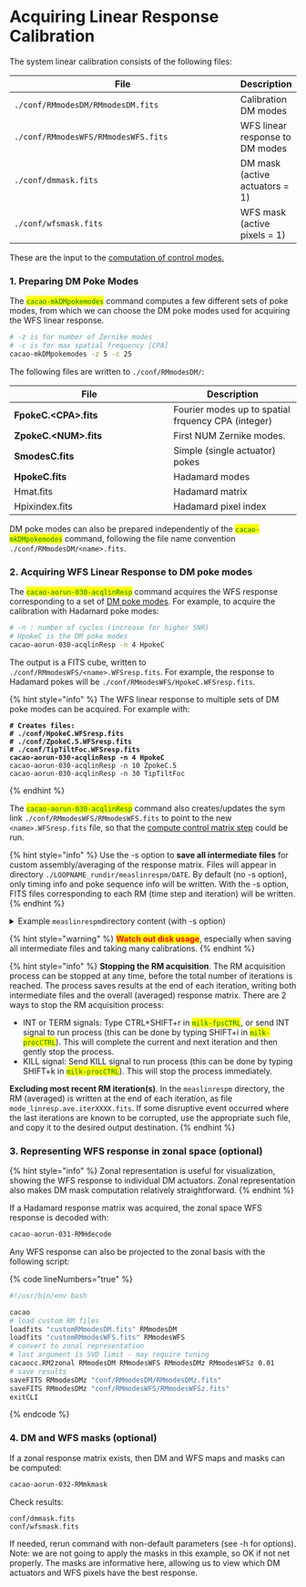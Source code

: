 # Acquiring Linear Response Calibration

The system linear calibration consists of the following files:

<table><thead><tr><th width="382">File</th><th>Description</th></tr></thead><tbody><tr><td><code>./conf/RMmodesDM/RMmodesDM.fits</code></td><td>Calibration DM modes</td></tr><tr><td><code>./conf/RMmodesWFS/RMmodesWFS.fits</code></td><td>WFS linear response to DM modes</td></tr><tr><td><code>./conf/dmmask.fits</code></td><td>DM mask (active actuators = 1)</td></tr><tr><td><code>./conf/wfsmask.fits</code></td><td>WFS mask (active pixels = 1)</td></tr></tbody></table>

These are the input to the [computation of control modes.](../tech-notes/computing-control-modes-basics.md)

### 1. Preparing DM Poke Modes

The <mark style="color:green;">`cacao-mkDMpokemodes`</mark> command computes a few different sets of poke modes, from which we can choose the DM poke modes used for acquiring the WFS linear response.

```bash
# -z is for number of Zernike modes
# -c is for max spatial frequency [CPA]
cacao-mkDMpokemodes -z 5 -c 25
```

The following files are written to `./conf/RMmodesDM/`:

<table><thead><tr><th width="264">File</th><th>Description</th></tr></thead><tbody><tr><td><strong>FpokeC.&#x3C;CPA>.fits</strong></td><td>Fourier modes up to spatial frquency CPA (integer)</td></tr><tr><td><strong>ZpokeC.&#x3C;NUM>.fits</strong></td><td>First NUM Zernike modes.</td></tr><tr><td><strong>SmodesC.fits</strong></td><td>Simple (single actuator) pokes</td></tr><tr><td><strong>HpokeC.fits</strong></td><td>Hadamard modes</td></tr><tr><td>Hmat.fits</td><td>Hadamard matrix</td></tr><tr><td>Hpixindex.fits</td><td>Hadamard pixel index</td></tr></tbody></table>

DM poke modes can also be prepared independently of the <mark style="color:green;">`cacao-mkDMpokemodes`</mark> command, following the file name convention `./conf/RMmodesDM/<name>.fits`.

### 2. Acquiring WFS Linear Response to DM poke modes

The <mark style="color:green;">`cacao-aorun-030-acqlinResp`</mark> command acquires the WFS response corresponding to a set of [DM poke modes](acquiring-linear-response-calibration.md#5.1.-preparing-dm-poke-modes). For example, to acquire the calibration with Hadamard poke modes:&#x20;

```bash
# -n : number of cycles (increase for higher SNR)
# HpokeC is the DM poke modes
cacao-aorun-030-acqlinResp -n 4 HpokeC
```

The output is a FITS cube, written to `./conf/RMmodesWFS/<name>.WFSresp.fits`. For example, the response to Hadamard pokes will be `./conf/RMmodesWFS/HpokeC.WFSresp.fits`.&#x20;

{% hint style="info" %}
The WFS linear response to multiple sets of DM poke modes can be acquired. For example with:

<pre class="language-bash"><code class="lang-bash"><strong># Creates files: 
</strong><strong># ./conf/HpokeC.WFSresp.fits
</strong><strong># ./conf/ZpokeC.5.WFSresp.fits
</strong><strong># ./conf/TipTiltFoc.WFSresp.fits
</strong><strong>cacao-aorun-030-acqlinResp -n 4 HpokeC
</strong>cacao-aorun-030-acqlinResp -n 10 ZpokeC.5
cacao-aorun-030-acqlinResp -n 30 TipTiltFoc
</code></pre>
{% endhint %}

The <mark style="color:green;">`cacao-aorun-030-acqlinResp`</mark> command also creates/updates the sym link `./conf/RMmodesWFS/RMmodesWFS.fits` to point to the new `<name>.WFSresp.fits` file, so that the [compute control matrix step](acquiring-linear-response-calibration.md#6.-computing-control-matrix) could be run.

{% hint style="info" %}
Use the -s option to **save all intermediate files** for custom assembly/averaging of the response matrix. Files will appear in directory `./LOOPNAME_rundir/measlinrespm/DATE`. By default (no -s option), only timing info and poke sequence info will be written. With the -s option, FITS files corresponding to each RM (time step and iteration) will be written.
{% endhint %}

<details>

<summary>Example <code>measlinrespm</code>directory content (with -s option)</summary>

```
> ls -lh
total 5.8G
-rw-rw-rw- 1 oguyon oguyon 113M Oct 24 20:07 mode_linresp.ave.iter0000.fits
-rw-rw-rw- 1 oguyon oguyon 113M Oct 24 20:08 mode_linresp.ave.iter0001.fits
-rw-rw-rw- 1 oguyon oguyon 113M Oct 24 20:09 mode_linresp.ave.iter0002.fits
-rw-rw-rw- 1 oguyon oguyon 113M Oct 24 20:09 mode_linresp.ave.iter0003.fits
-rw-rw-rw- 1 oguyon oguyon 226M Oct 24 20:07 mode_linresp.raw.iter0000.fits
-rw-rw-rw- 1 oguyon oguyon 226M Oct 24 20:08 mode_linresp.raw.iter0001.fits
-rw-rw-rw- 1 oguyon oguyon 226M Oct 24 20:09 mode_linresp.raw.iter0002.fits
-rw-rw-rw- 1 oguyon oguyon 226M Oct 24 20:09 mode_linresp.raw.iter0003.fits
-rw-rw-rw- 1 oguyon oguyon  193 Oct 24 20:09 RMacqulog.txt
-rw-rw-rw- 1 oguyon oguyon 1.3M Oct 24 20:07 RMpokelog.iter0000.txt
-rw-rw-rw- 1 oguyon oguyon 1.3M Oct 24 20:08 RMpokelog.iter0001.txt
-rw-rw-rw- 1 oguyon oguyon 1.3M Oct 24 20:09 RMpokelog.iter0002.txt
-rw-rw-rw- 1 oguyon oguyon 1.3M Oct 24 20:09 RMpokelog.iter0003.txt
-rw-rw-rw- 1 oguyon oguyon 2.0M Oct 24 20:07 RMpokeTiming.iter0000.txt
-rw-rw-rw- 1 oguyon oguyon 2.0M Oct 24 20:08 RMpokeTiming.iter0001.txt
-rw-rw-rw- 1 oguyon oguyon 2.0M Oct 24 20:09 RMpokeTiming.iter0002.txt
-rw-rw-rw- 1 oguyon oguyon 2.0M Oct 24 20:09 RMpokeTiming.iter0003.txt
-rw-rw-rw- 1 oguyon oguyon 226M Oct 24 20:07 wfsresp.tstep000.iter0000.fits
-rw-rw-rw- 1 oguyon oguyon 226M Oct 24 20:08 wfsresp.tstep000.iter0001.fits
-rw-rw-rw- 1 oguyon oguyon 226M Oct 24 20:09 wfsresp.tstep000.iter0002.fits
-rw-rw-rw- 1 oguyon oguyon 226M Oct 24 20:09 wfsresp.tstep000.iter0003.fits
-rw-rw-rw- 1 oguyon oguyon 226M Oct 24 20:07 wfsresp.tstep001.iter0000.fits
-rw-rw-rw- 1 oguyon oguyon 226M Oct 24 20:08 wfsresp.tstep001.iter0001.fits
-rw-rw-rw- 1 oguyon oguyon 226M Oct 24 20:09 wfsresp.tstep001.iter0002.fits
-rw-rw-rw- 1 oguyon oguyon 226M Oct 24 20:09 wfsresp.tstep001.iter0003.fits
-rw-rw-rw- 1 oguyon oguyon 226M Oct 24 20:07 wfsresp.tstep002.iter0000.fits
-rw-rw-rw- 1 oguyon oguyon 226M Oct 24 20:08 wfsresp.tstep002.iter0001.fits
-rw-rw-rw- 1 oguyon oguyon 226M Oct 24 20:09 wfsresp.tstep002.iter0002.fits
-rw-rw-rw- 1 oguyon oguyon 226M Oct 24 20:09 wfsresp.tstep002.iter0003.fits
-rw-rw-rw- 1 oguyon oguyon 226M Oct 24 20:07 wfsresp.tstep003.iter0000.fits
-rw-rw-rw- 1 oguyon oguyon 226M Oct 24 20:08 wfsresp.tstep003.iter0001.fits
-rw-rw-rw- 1 oguyon oguyon 226M Oct 24 20:09 wfsresp.tstep003.iter0002.fits
-rw-rw-rw- 1 oguyon oguyon 226M Oct 24 20:09 wfsresp.tstep003.iter0003.fits
-rw-rw-rw- 1 oguyon oguyon 226M Oct 24 20:07 wfsresp.tstep004.iter0000.fits
-rw-rw-rw- 1 oguyon oguyon 226M Oct 24 20:08 wfsresp.tstep004.iter0001.fits
-rw-rw-rw- 1 oguyon oguyon 226M Oct 24 20:09 wfsresp.tstep004.iter0002.fits
-rw-rw-rw- 1 oguyon oguyon 226M Oct 24 20:09 wfsresp.tstep004.iter0003.fits

```

</details>

{% hint style="warning" %}
<mark style="color:red;">**Watch out disk usage**</mark>, especially when saving all intermediate files and taking many calibrations.
{% endhint %}

{% hint style="info" %}
**Stopping the RM acquisition**.  The RM acquisition process can be stopped at any time, before the total number of iterations is reached. The process saves results at the end of each iteration, writing both intermediate files and the overall (averaged) response matrix. There are 2 ways to stop the RM acquisition process:

* INT or TERM signals: Type CTRL+SHIFT+r in <mark style="color:green;">`milk-fpsCTRL`</mark>, or send INT signal to run process (this can be done by typing SHIFT+i in <mark style="color:green;">`milk-procCTRL`</mark>). This will complete the current and next iteration and then gently stop the process.
* KILL signal: Send KILL signal to run process (this can be done by typing SHIFT+k in <mark style="color:green;">`milk-procCTRL`</mark>). This will stop the process immediately.

**Excluding most recent RM iteration(s)**. In the `measlinrespm` directory, the RM (averaged) is written at the end of each iteration, as file `mode_linresp.ave.iterXXXX.fits`. If some disruptive event occurred where the last iterations are known to be corrupted, use the appropriate such file, and copy it to the desired output destination.
{% endhint %}

### 3. Representing WFS response in zonal space (optional)

{% hint style="info" %}
Zonal representation is useful for visualization, showing the WFS response to individual DM actuators. Zonal representation also makes DM mask computation relatively straightforward.
{% endhint %}

If a Hadamard response matrix was acquired, the zonal space WFS response is decoded with:

```bash
cacao-aorun-031-RMHdecode
```

Any WFS response can also be projected to the zonal basis with the following script:

{% code lineNumbers="true" %}
```bash
#!/usr/bin/env bash

cacao
# load custom RM files
loadfits "customRMmodesDM.fits" RMmodesDM
loadfits "customRMmodesWFS.fits" RMmodesWFS
# convert to zonal representation
# last argument is SVD limit - may require tuning
cacaocc.RM2zonal RMmodesDM RMmodesWFS RMmodesDMz RMmodesWFSz 0.01
# save results
saveFITS RMmodesDMz "conf/RMmodesDM/RMmodesDMz.fits"
saveFITS RMmodesDMz "conf/RMmodesWFS/RMmodesWFSz.fits"
exitCLI
```
{% endcode %}

### 4. DM and WFS masks (optional)

If a zonal response matrix exists, then DM and WFS maps and masks can be computed:

```bash
cacao-aorun-032-RMmkmask
```

Check results:

```
conf/dmmask.fits
conf/wfsmask.fits
```

If needed, rerun command with non-default parameters (see -h for options). Note: we are not going to apply the masks in this example, so OK if not net properly. The masks are informative here, allowing us to view which DM actuators and WFS pixels have the best response.

